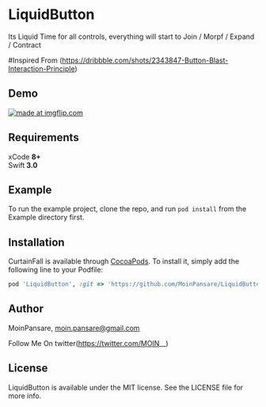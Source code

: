 # LiquidButton


Its Liquid Time for all controls, everything will start to Join / Morpf / Expand / Contract

#Inspired From 
(https://dribbble.com/shots/2343847-Button-Blast-Interaction-Principle)

## Demo

<a href="https://imgflip.com/gif/1ir9iy"><img src="https://i.imgflip.com/1ir9iy.gif" title="made at imgflip.com"/></a>

## Requirements

xCode <b>8+</b><br> Swift<b> 3.0</b>

## Example

To run the example project, clone the repo, and run `pod install` from the Example directory first.

## Installation

CurtainFall is available through [CocoaPods](http://cocoapods.org). To install
it, simply add the following line to your Podfile:

```ruby
pod 'LiquidButton', :git => 'https://github.com/MoinPansare/LiquidButton.git'
```

## Author

MoinPansare, moin.pansare@gmail.com

Follow Me On twitter(https://twitter.com/MOIN__)


## License

LiquidButton is available under the MIT license. See the LICENSE file for more info.
